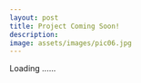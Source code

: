 ```yaml
---
layout: post
title: Project Coming Soon!
description:
image: assets/images/pic06.jpg
---
```


Loading ......
